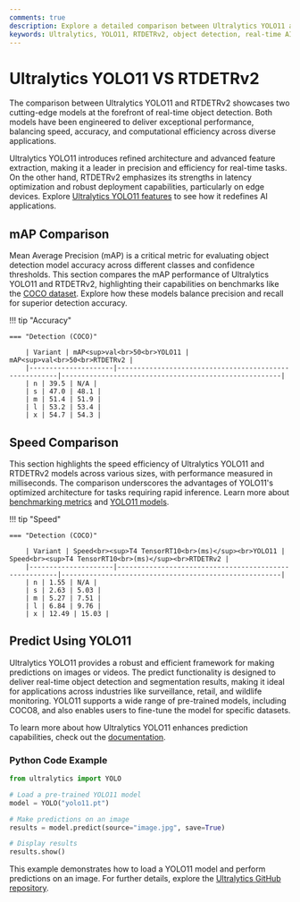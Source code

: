 ```yaml
---
comments: true
description: Explore a detailed comparison between Ultralytics YOLO11 and RTDETRv2, two leading models in real-time AI. Discover their strengths in object detection, speed, accuracy, and deployment capabilities for edge and cloud-based computer vision applications.
keywords: Ultralytics, YOLO11, RTDETRv2, object detection, real-time AI, edge AI, computer vision, model comparison
---
```


# Ultralytics YOLO11 VS RTDETRv2

The comparison between Ultralytics YOLO11 and RTDETRv2 showcases two cutting-edge models at the forefront of real-time object detection. Both models have been engineered to deliver exceptional performance, balancing speed, accuracy, and computational efficiency across diverse applications.

Ultralytics YOLO11 introduces refined architecture and advanced feature extraction, making it a leader in precision and efficiency for real-time tasks. On the other hand, RTDETRv2 emphasizes its strengths in latency optimization and robust deployment capabilities, particularly on edge devices. Explore [Ultralytics YOLO11 features](https://www.ultralytics.com/blog/ultralytics-yolo11-has-arrived-redefine-whats-possible-in-ai) to see how it redefines AI applications.

## mAP Comparison

Mean Average Precision (mAP) is a critical metric for evaluating object detection model accuracy across different classes and confidence thresholds. This section compares the mAP performance of Ultralytics YOLO11 and RTDETRv2, highlighting their capabilities on benchmarks like the [COCO dataset](https://docs.ultralytics.com/datasets/detect/coco/). Explore how these models balance precision and recall for superior detection accuracy.

!!! tip "Accuracy"

    === "Detection (COCO)"

    	| Variant | mAP<sup>val<br>50<br>YOLO11 | mAP<sup>val<br>50<br>RTDETRv2 |
    	|---------------------|-------------------------------------------------------|-------------------------------------------------------|
    	| n | 39.5 | N/A |
    	| s | 47.0 | 48.1 |
    	| m | 51.4 | 51.9 |
    	| l | 53.2 | 53.4 |
    	| x | 54.7 | 54.3 |


## Speed Comparison

This section highlights the speed efficiency of Ultralytics YOLO11 and RTDETRv2 models across various sizes, with performance measured in milliseconds. The comparison underscores the advantages of YOLO11's optimized architecture for tasks requiring rapid inference. Learn more about [benchmarking metrics](https://docs.ultralytics.com/modes/benchmark/) and [YOLO11 models](https://docs.ultralytics.com/tasks/obb/).

!!! tip "Speed"

    === "Detection (COCO)"

    	| Variant | Speed<br><sup>T4 TensorRT10<br>(ms)</sup><br>YOLO11 | Speed<br><sup>T4 TensorRT10<br>(ms)</sup><br>RTDETRv2 |
    	|---------------------|-------------------------------------------------------|-------------------------------------------------------|
    	| n | 1.55 | N/A |
    	| s | 2.63 | 5.03 |
    	| m | 5.27 | 7.51 |
    	| l | 6.84 | 9.76 |
    	| x | 12.49 | 15.03 |

## Predict Using YOLO11

Ultralytics YOLO11 provides a robust and efficient framework for making predictions on images or videos. The predict functionality is designed to deliver real-time object detection and segmentation results, making it ideal for applications across industries like surveillance, retail, and wildlife monitoring. YOLO11 supports a wide range of pre-trained models, including COCO8, and also enables users to fine-tune the model for specific datasets.

To learn more about how Ultralytics YOLO11 enhances prediction capabilities, check out the [documentation](https://docs.ultralytics.com/guides/).

### Python Code Example

```python
from ultralytics import YOLO

# Load a pre-trained YOLO11 model
model = YOLO("yolo11.pt")

# Make predictions on an image
results = model.predict(source="image.jpg", save=True)

# Display results
results.show()
```

This example demonstrates how to load a YOLO11 model and perform predictions on an image. For further details, explore the [Ultralytics GitHub repository](https://github.com/ultralytics/ultralytics).
